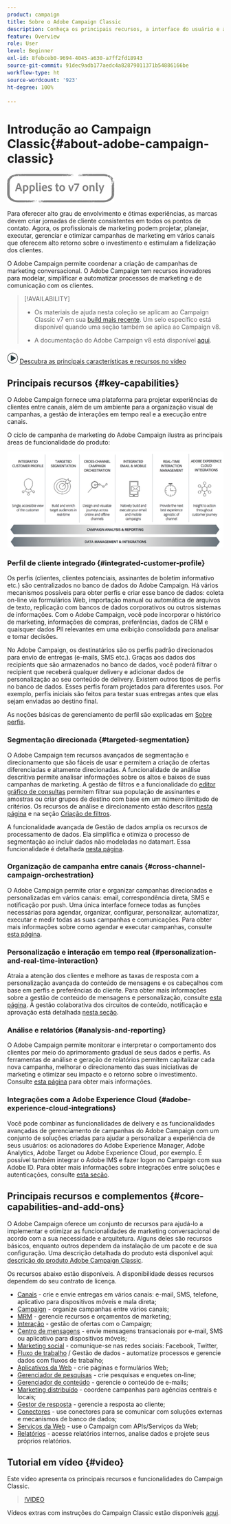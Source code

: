 ```yaml
---
product: campaign
title: Sobre o Adobe Campaign Classic
description: Conheça os principais recursos, a interface do usuário e as diretrizes globais.
feature: Overview
role: User
level: Beginner
exl-id: 8febceb0-9694-4045-a630-a7ff2fd18943
source-git-commit: 91dec9adb177aedc4a82879011371b54886166be
workflow-type: ht
source-wordcount: '923'
ht-degree: 100%

---
```


# Introdução ao Campaign Classic{#about-adobe-campaign-classic}

![](../../assets/v7-only.svg)

Para oferecer alto grau de envolvimento e ótimas experiências, as marcas devem criar jornadas de cliente consistentes em todos os pontos de contato. Agora, os profissionais de marketing podem projetar, planejar, executar, gerenciar e otimizar campanhas de marketing em vários canais que oferecem alto retorno sobre o investimento e estimulam a fidelização dos clientes.

O Adobe Campaign permite coordenar a criação de campanhas de marketing conversacional. O Adobe Campaign tem recursos inovadores para modelar, simplificar e automatizar processos de marketing e de comunicação com os clientes.

>[!AVAILABILITY]
>
>* Os materiais de ajuda nesta coleção se aplicam ao Campaign Classic v7 em sua [build mais recente](../../rn/using/latest-release.md). Um selo específico está disponível quando uma seção também se aplica ao Campaign v8.
>
>* A documentação do Adobe Campaign v8 está disponível [aqui](https://experienceleague.adobe.com/docs/campaign/campaign-v8/campaign-home.html?lang=pt-BR).


![](assets/do-not-localize/how-to-video.png) [Descubra as principais características e recursos no vídeo](#video)

## Principais recursos {#key-capabilities}

O Adobe Campaign fornece uma plataforma para projetar experiências de clientes entre canais, além de um ambiente para a organização visual de campanhas, a gestão de interações em tempo real e a execução entre canais.

O ciclo de campanha de marketing do Adobe Campaign ilustra as principais áreas de funcionalidade do produto:

![](assets/d_ncs_user_emarketing.png)

### Perfil de cliente integrado {#integrated-customer-profile}

Os perfis (clientes, clientes potenciais, assinantes de boletim informativo etc.) são centralizados no banco de dados do Adobe Campaign. Há vários mecanismos possíveis para obter perfis e criar esse banco de dados: coleta on-line via formulários Web, importação manual ou automática de arquivos de texto, replicação com bancos de dados corporativos ou outros sistemas de informações. Com o Adobe Campaign, você pode incorporar o histórico de marketing, informações de compras, preferências, dados de CRM e quaisquer dados PII relevantes em uma exibição consolidada para analisar e tomar decisões.

No Adobe Campaign, os destinatários são os perfis padrão direcionados para envio de entregas (e-mails, SMS etc.). Graças aos dados dos recipients que são armazenados no banco de dados, você poderá filtrar o recipient que receberá qualquer delivery e adicionar dados de personalização ao seu conteúdo de delivery. Existem outros tipos de perfis no banco de dados. Esses perfis foram projetados para diferentes usos. Por exemplo, perfis iniciais são feitos para testar suas entregas antes que elas sejam enviadas ao destino final.

As noções básicas de gerenciamento de perfil são explicadas em [Sobre perfis](../../platform/using/about-profiles.md).

### Segmentação direcionada {#targeted-segmentation}

O Adobe Campaign tem recursos avançados de segmentação e direcionamento que são fáceis de usar e permitem a criação de ofertas diferenciadas e altamente direcionadas. A funcionalidade de análise descritiva permite analisar informações sobre os altos e baixos de suas campanhas de marketing. A gestão de filtros e a funcionalidade do [editor gráfico de consultas](../../platform/using/about-queries-in-campaign.md) permitem filtrar sua população de assinantes e amostras ou criar grupos de destino com base em um número ilimitado de critérios. Os recursos de análise e direcionamento estão descritos [nesta página](../../reporting/using/about-descriptive-analysis.md) e na seção [Criação de filtros](../../platform/using/creating-filters.md).

A funcionalidade avançada de Gestão de dados amplia os recursos de processamento de dados. Ela simplifica e otimiza o processo de segmentação ao incluir dados não modeladas no datamart. Essa funcionalidade é detalhada [nesta página](../../workflow/using/targeting-data.md#data-management).

### Organização de campanha entre canais {#cross-channel-campaign-orchestration}

O Adobe Campaign permite criar e organizar campanhas direcionadas e personalizadas em vários canais: email, correspondência direta, SMS e notificação por push. Uma única interface fornece todas as funções necessárias para agendar, organizar, configurar, personalizar, automatizar, executar e medir todas as suas campanhas e comunicações. Para obter mais informações sobre como agendar e executar campanhas, consulte [esta página](../../campaign/using/setting-up-marketing-campaigns.md).

### Personalização e interação em tempo real {#personalization-and-real-time-interaction}

Atraia a atenção dos clientes e melhore as taxas de resposta com a personalização avançada do conteúdo de mensagens e os cabeçalhos com base em perfis e preferências do cliente. Para obter mais informações sobre a gestão de conteúdo de mensagens e personalização, consulte [esta página](../../delivery/using/about-personalization.md). A gestão colaborativa dos circuitos de conteúdo, notificação e aprovação está detalhada [nesta seção](../../mrm/using/about-marketing-resource-management.md).

### Análise e relatórios {#analysis-and-reporting}

O Adobe Campaign permite monitorar e interpretar o comportamento dos clientes por meio do aprimoramento gradual de seus dados e perfis. As ferramentas de análise e geração de relatórios permitem capitalizar cada nova campanha, melhorar o direcionamento das suas iniciativas de marketing e otimizar seu impacto e o retorno sobre o investimento. Consulte [esta página](../../reporting/using/delivery-reports.md) para obter mais informações.

### Integrações com a Adobe Experience Cloud {#adobe-experience-cloud-integrations}

Você pode combinar as funcionalidades de delivery e as funcionalidades avançadas de gerenciamento de campanhas do Adobe Campaign com um conjunto de soluções criadas para ajudar a personalizar a experiência de seus usuários: os acionadores do Adobe Experience Manager, Adobe Analytics, Adobe Target ou Adobe Experience Cloud, por exemplo. É possível também integrar o Adobe IMS e fazer logon no Campaign com sua Adobe ID. Para obter mais informações sobre integrações entre soluções e autenticações, consulte [esta seção](../../integrations/using/about-adobe-id.md).

## Principais recursos e complementos {#core-capabilities-and-add-ons}

O Adobe Campaign oferece um conjunto de recursos para ajudá-lo a implementar e otimizar as funcionalidades de marketing conversacional de acordo com a sua necessidade e arquitetura. Alguns deles são recursos básicos, enquanto outros dependem da instalação de um pacote e de sua configuração. Uma descrição detalhada do produto está disponível aqui: [descrição do produto Adobe Campaign Classic](https://helpx.adobe.com/br/legal/product-descriptions/adobe-campaign-classic---product-description.html).

Os recursos abaixo estão disponíveis. A disponibilidade desses recursos dependem do seu contrato de licença.

* [Canais](../../delivery/using/steps-about-delivery-creation-steps.md) - crie e envie entregas em vários canais: e-mail, SMS, telefone, aplicativo para dispositivos móveis e mala direta;
* [Campaign](../../campaign/using/designing-marketing-campaigns.md) - organize campanhas entre vários canais;
* [MRM](../../mrm/using/about-marketing-resource-management.md) - gerencie recursos e orçamentos de marketing;
* [Interação](../../interaction/using/interaction-and-offer-management.md) - gestão de ofertas com o Campaign;
* [Centro de mensagens](../../message-center/using/about-transactional-messaging.md) - envie mensagens transacionais por e-mail, SMS ou aplicativo para dispositivos móveis;
* [Marketing social](../../social/using/about-social-marketing.md) - comunique-se nas redes sociais: Facebook, Twitter,
* [Fluxo de trabalho](../../workflow/using/about-workflows.md) / Gestão de dados - automatize processos e gerencie dados com fluxos de trabalho;
* [Aplicativos da Web](../../web/using/about-web-applications.md) - crie páginas e formulários Web;
* [Gerenciador de pesquisas](../../surveys/using/about-surveys.md) - crie pesquisas e enquetes on-line;
* [Gerenciador de conteúdo](../../delivery/using/about-content-management.md) - gerencie o conteúdo de e-mails;
* [Marketing distribuído](../../distributed/using/about-distributed-marketing.md) - coordene campanhas para agências centrais e locais;
* [Gestor de resposta](../../response/using/about-response-manager.md) - gerencie a resposta ao cliente;
* [Conectores](../../platform/using/about-connectors.md) - use conectores para se comunicar com soluções externas e mecanismos de banco de dados;
* [Serviços da Web](../../configuration/using/about-web-services.md) - use o Campaign com APIs/Serviços da Web;
* [Relatórios](../../reporting/using/about-adobe-campaign-reporting-tools.md) - acesse relatórios internos, analise dados e projete seus próprios relatórios.

## Tutorial em vídeo {#video}

Este vídeo apresenta os principais recursos e funcionalidades do Campaign Classic.

>[!VIDEO](https://video.tv.adobe.com/v/35129?quality=12)

Vídeos extras com instruções do Campaign Classic estão disponíveis [aqui](https://experienceleague.adobe.com/docs/campaign-classic-learn/tutorials/overview.html?lang=pt-BR).
